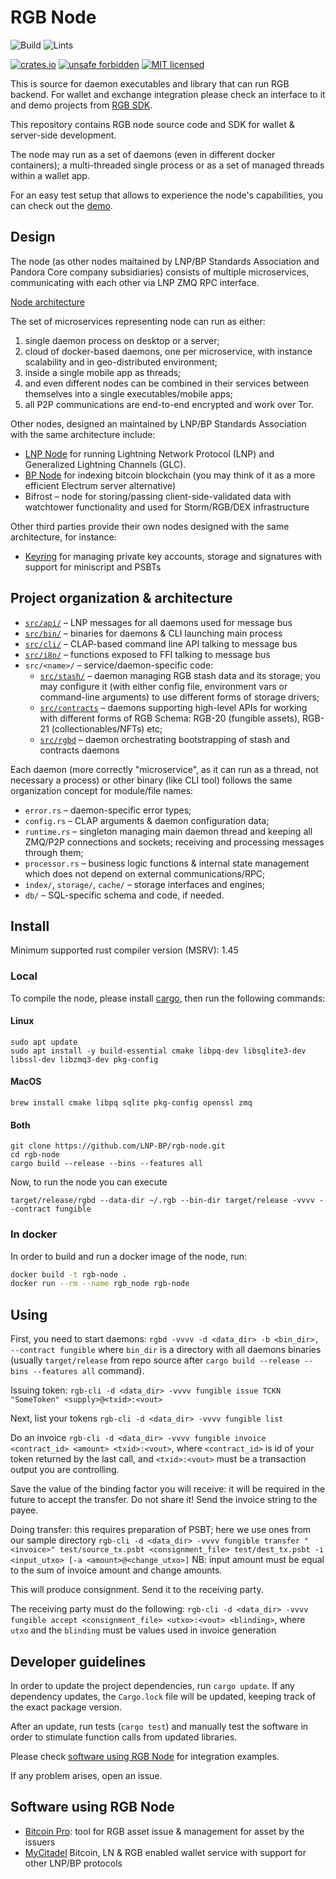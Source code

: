 # RGB Node

![Build](https://github.com/LNP-BP/rgb-node/workflows/Build/badge.svg)
![Lints](https://github.com/LNP-BP/rgb-node/workflows/Lints/badge.svg)

[![crates.io](https://meritbadge.herokuapp.com/rgb_node)](https://crates.io/crates/rgb_node)
[![unsafe forbidden](https://img.shields.io/badge/unsafe-forbidden-success.svg)](https://github.com/rust-secure-code/safety-dance/)
[![MIT licensed](https://img.shields.io/badge/license-MIT-blue.svg)](./LICENSE)

This is source for daemon executables and library that can run RGB backend. For
wallet and exchange integration please check an interface to it and demo
projects from [RGB SDK](https://github.com/LNP-BP/RGB-SDK).

This repository contains RGB node source code and SDK for wallet & server-side
development.

The node may run as a set of daemons (even in different docker containers);
a multi-threaded single process or as a set of managed threads within a
wallet app.

For an easy test setup that allows to experience the node's capabilities, you
can check out the [demo](https://github.com/LNP-BP/rgb-node/tree/v0.2.0/doc/demo-0.1/).

## Design

The node (as other nodes maitained by LNP/BP Standards Association and Pandora
Core company subsidiaries) consists of multiple microservices, communicating
with each other via LNP ZMQ RPC interface.

[Node architecture](https://github.com/LNP-BP/rgb-node/tree/v0.2.0/doc/node_arch.jpeg)

The set of microservices representing node can run as either:
1) single daemon process on desktop or a server;
2) cloud of docker-based daemons, one per microservice, with instance
   scalability and in geo-distributed environment;
3) inside a single mobile app as threads;
4) and even different nodes can be combined in their services between themselves
   into a single executables/mobile apps;
5) all P2P communications are end-to-end encrypted and work over Tor.

Other nodes, designed an maintained by LNP/BP Standards Association with the
same architecture include:
* [LNP Node](https://github.com/LNP-BP/lnp-node) for running Lightning Network
  Protocol (LNP) and Generalized Lightning Channels (GLC).
* [BP Node](https://github.com/LNP-BP/bp-node) for indexing bitcoin blockchain
  (you may think of it as a more efficient Electrum server alternative)
* Bifrost – node for storing/passing client-side-validated data with watchtower
  functionality and used for Storm/RGB/DEX infrastructure

Other third parties provide their own nodes designed with the same architecture,
for instance:
* [Keyring](https://github.com/pandoracore/keyring) for managing private key
  accounts, storage and signatures with support for miniscript and PSBTs

## Project organization & architecture

* [`src/api/`](https://github.com/LNP-BP/rgb-node/tree/v0.2.0/src/api/) – 
  LNP messages for all daemons used for message bus
* [`src/bin/`](https://github.com/LNP-BP/rgb-node/tree/v0.2.0/src/bin/) – 
  binaries for daemons & CLI launching main process
* [`src/cli/`](https://github.com/LNP-BP/rgb-node/tree/v0.2.0/src/cli/) – 
  CLAP-based command line API talking to message bus
* [`src/i8n/`](https://github.com/LNP-BP/rgb-node/tree/v0.2.0/src/i8n/) – 
  functions exposed to FFI talking to message bus
* `src/<name>/` – service/daemon-specific code:
  - [`src/stash/`](https://github.com/LNP-BP/rgb-node/tree/v0.2.0/src/stash) – 
    daemon managing RGB stash data and its storage;
    you may  configure it (with either config file, environment vars or
    command-line arguments) to use different forms of storage drivers;
  - [`src/contracts`](https://github.com/LNP-BP/rgb-node/tree/v0.2.0/src/contracts) – 
    daemons supporting high-level APIs for
    working with different forms of RGB Schema: RGB-20 (fungible assets),
    RGB-21 (collectionables/NFTs) etc;
  - [`src/rgbd`](https://github.com/LNP-BP/rgb-node/tree/v0.2.0/src/rgbd) – 
    daemon orchestrating bootstrapping of stash and
    contracts daemons

Each daemon (more correctly "microservice", as it can run as a thread, not
necessary a process) or other binary (like CLI tool) follows the same
organization concept for module/file names:
* `error.rs` – daemon-specific error types;
* `config.rs` – CLAP arguments & daemon configuration data;
* `runtime.rs` – singleton managing main daemon thread and keeping all ZMQ/P2P
  connections and sockets; receiving and processing messages through them;
* `processor.rs` – business logic functions & internal state management which
  does not depend on external communications/RPC;
* `index/`, `storage/`, `cache/` – storage interfaces and engines;
* `db/` – SQL-specific schema and code, if needed.

## Install

Minimum supported rust compiler version (MSRV): 1.45

### Local

To compile the node, please install [cargo](https://doc.rust-lang.org/cargo/),
then run the following commands:

#### Linux

    sudo apt update
    sudo apt install -y build-essential cmake libpq-dev libsqlite3-dev libssl-dev libzmq3-dev pkg-config

#### MacOS

    brew install cmake libpq sqlite pkg-config openssl zmq

#### Both

    git clone https://github.com/LNP-BP/rgb-node.git
    cd rgb-node
    cargo build --release --bins --features all

Now, to run the node you can execute

    target/release/rgbd --data-dir ~/.rgb --bin-dir target/release -vvvv --contract fungible

### In docker

In order to build and run a docker image of the node, run:
```bash
docker build -t rgb-node .
docker run --rm --name rgb_node rgb-node
```

## Using

First, you need to start daemons:
`rgbd -vvvv -d <data_dir> -b <bin_dir>, --contract fungible`
where `bin_dir` is a directory with all daemons binaries (usually
`target/release` from repo source after `cargo build --release --bins --features all`
command).

Issuing token:
`rgb-cli -d <data_dir> -vvvv fungible issue TCKN "SomeToken" <supply>@<txid>:<vout>`

Next, list your tokens
`rgb-cli -d <data_dir> -vvvv fungible list`

Do an invoice
`rgb-cli -d <data_dir> -vvvv fungible invoice <contract_id> <amount> <txid>:<vout>`,
where `<contract_id>` is id of your token returned by the last call, and
`<txid>:<vout>` must be a transaction output you are controlling.

Save the value of the binding factor you will receive: it will be required in
the future to accept the transfer. Do not share it!
Send the invoice string to the payee.

Doing transfer: this requires preparation of PSBT; here we use ones from our
sample directory
`rgb-cli -d <data_dir> -vvvv fungible transfer "<invoice>" test/source_tx.psbt <consignment_file> test/dest_tx.psbt -i <input_utxo> [-a <amount>@<change_utxo>]`
NB: input amount must be equal to the sum of invoice amount and change amounts.

This will produce consignment. Send it to the receiving party.

The receiving party must do the following:
`rgb-cli -d <data_dir> -vvvv fungible accept <consignment_file> <utxo>:<vout> <blinding>`,
where `utxo` and the `blinding` must be values used in invoice generation

## Developer guidelines

In order to update the project dependencies, run `cargo update`.
If any dependency updates, the `Cargo.lock` file will be updated, keeping
track of the exact package version.

After an update, run tests (`cargo test`) and manually test the software
in order to stimulate function calls from updated libraries.

Please check [software using RGB Node](#software-using-rgb-node) for integration
examples.

If any problem arises, open an issue.


## Software using RGB Node

* [Bitcoin Pro](https://github.com/pandoracore/bitcoin-pro): tool for
  RGB asset issue & management for asset by the issuers
* [MyCitadel](https://github.com/mycitadel) Bitcoin, LN & RGB
  enabled wallet service with support for other LNP/BP protocols
